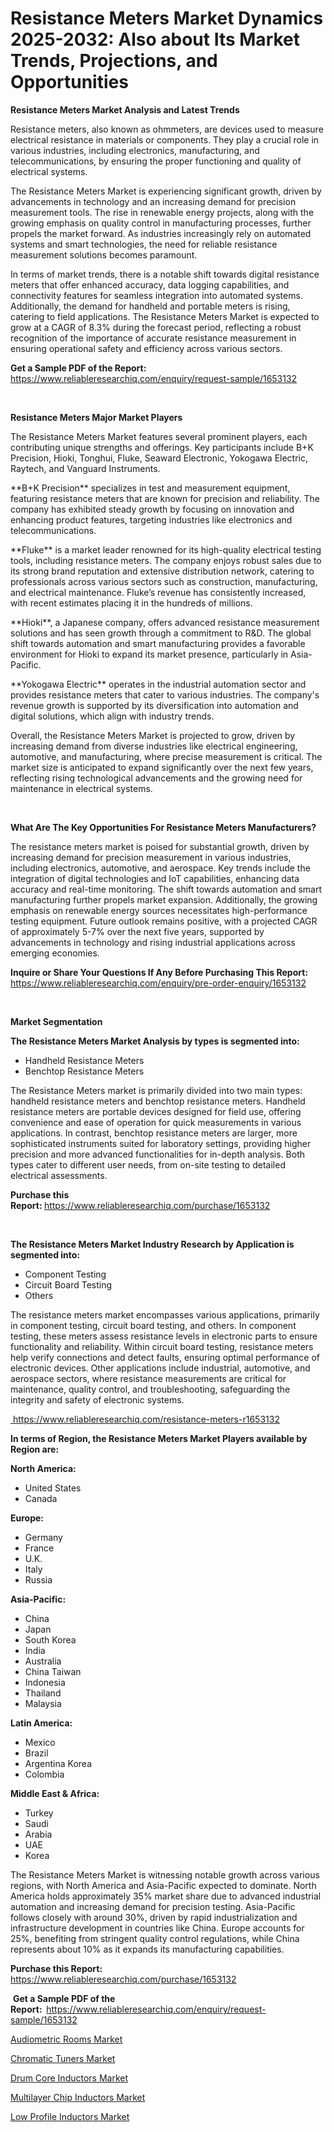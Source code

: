 <p><h1>Resistance Meters Market Dynamics 2025-2032: Also about Its Market Trends, Projections, and Opportunities</h1></p><p><strong>Resistance Meters Market Analysis and Latest Trends</strong></p>
<p><p>Resistance meters, also known as ohmmeters, are devices used to measure electrical resistance in materials or components. They play a crucial role in various industries, including electronics, manufacturing, and telecommunications, by ensuring the proper functioning and quality of electrical systems. </p><p>The Resistance Meters Market is experiencing significant growth, driven by advancements in technology and an increasing demand for precision measurement tools. The rise in renewable energy projects, along with the growing emphasis on quality control in manufacturing processes, further propels the market forward. As industries increasingly rely on automated systems and smart technologies, the need for reliable resistance measurement solutions becomes paramount.</p><p>In terms of market trends, there is a notable shift towards digital resistance meters that offer enhanced accuracy, data logging capabilities, and connectivity features for seamless integration into automated systems. Additionally, the demand for handheld and portable meters is rising, catering to field applications. The Resistance Meters Market is expected to grow at a CAGR of 8.3% during the forecast period, reflecting a robust recognition of the importance of accurate resistance measurement in ensuring operational safety and efficiency across various sectors.</p></p>
<p><strong>Get a Sample PDF of the Report:&nbsp;</strong> <a href="https://www.reliableresearchiq.com/enquiry/request-sample/1653132?utm_campaign=1123&utm_medium=2&utm_source=Github&utm_content=ia&utm_term=05032025&utm_id=resistance-meters">https://www.reliableresearchiq.com/enquiry/request-sample/1653132</a></p>
<p>&nbsp;</p>
<p><strong>Resistance Meters Major Market Players</strong></p>
<p><p>The Resistance Meters Market features several prominent players, each contributing unique strengths and offerings. Key participants include B+K Precision, Hioki, Tonghui, Fluke, Seaward Electronic, Yokogawa Electric, Raytech, and Vanguard Instruments. </p><p>**B+K Precision** specializes in test and measurement equipment, featuring resistance meters that are known for precision and reliability. The company has exhibited steady growth by focusing on innovation and enhancing product features, targeting industries like electronics and telecommunications. </p><p>**Fluke** is a market leader renowned for its high-quality electrical testing tools, including resistance meters. The company enjoys robust sales due to its strong brand reputation and extensive distribution network, catering to professionals across various sectors such as construction, manufacturing, and electrical maintenance. Fluke’s revenue has consistently increased, with recent estimates placing it in the hundreds of millions.</p><p>**Hioki**, a Japanese company, offers advanced resistance measurement solutions and has seen growth through a commitment to R&D. The global shift towards automation and smart manufacturing provides a favorable environment for Hioki to expand its market presence, particularly in Asia-Pacific.</p><p>**Yokogawa Electric** operates in the industrial automation sector and provides resistance meters that cater to various industries. The company's revenue growth is supported by its diversification into automation and digital solutions, which align with industry trends.</p><p>Overall, the Resistance Meters Market is projected to grow, driven by increasing demand from diverse industries like electrical engineering, automotive, and manufacturing, where precise measurement is critical. The market size is anticipated to expand significantly over the next few years, reflecting rising technological advancements and the growing need for maintenance in electrical systems.</p></p>
<p>&nbsp;</p>
<p><strong>What Are The Key Opportunities For Resistance Meters Manufacturers?</strong></p>
<p><p>The resistance meters market is poised for substantial growth, driven by increasing demand for precision measurement in various industries, including electronics, automotive, and aerospace. Key trends include the integration of digital technologies and IoT capabilities, enhancing data accuracy and real-time monitoring. The shift towards automation and smart manufacturing further propels market expansion. Additionally, the growing emphasis on renewable energy sources necessitates high-performance testing equipment. Future outlook remains positive, with a projected CAGR of approximately 5-7% over the next five years, supported by advancements in technology and rising industrial applications across emerging economies.</p></p>
<p><strong>Inquire or Share Your Questions If Any Before Purchasing This Report:</strong> <a href="https://www.reliableresearchiq.com/enquiry/pre-order-enquiry/1653132?utm_campaign=1123&utm_medium=2&utm_source=Github&utm_content=ia&utm_term=05032025&utm_id=resistance-meters">https://www.reliableresearchiq.com/enquiry/pre-order-enquiry/1653132</a></p>
<p>&nbsp;</p>
<p><strong>Market Segmentation</strong></p>
<p><strong>The Resistance Meters Market Analysis by types is segmented into:</strong></p>
<p><ul><li>Handheld Resistance Meters</li><li>Benchtop Resistance Meters</li></ul></p>
<p><p>The Resistance Meters market is primarily divided into two main types: handheld resistance meters and benchtop resistance meters. Handheld resistance meters are portable devices designed for field use, offering convenience and ease of operation for quick measurements in various applications. In contrast, benchtop resistance meters are larger, more sophisticated instruments suited for laboratory settings, providing higher precision and more advanced functionalities for in-depth analysis. Both types cater to different user needs, from on-site testing to detailed electrical assessments.</p></p>
<p><strong>Purchase this Report:&nbsp;</strong><a href="https://www.reliableresearchiq.com/purchase/1653132?utm_campaign=1123&utm_medium=2&utm_source=Github&utm_content=ia&utm_term=05032025&utm_id=resistance-meters">https://www.reliableresearchiq.com/purchase/1653132</a></p>
<p>&nbsp;</p>
<p><strong>The Resistance Meters Market Industry Research by Application is segmented into:</strong></p>
<p><ul><li>Component Testing</li><li>Circuit Board Testing</li><li>Others</li></ul></p>
<p><p>The resistance meters market encompasses various applications, primarily in component testing, circuit board testing, and others. In component testing, these meters assess resistance levels in electronic parts to ensure functionality and reliability. Within circuit board testing, resistance meters help verify connections and detect faults, ensuring optimal performance of electronic devices. Other applications include industrial, automotive, and aerospace sectors, where resistance measurements are critical for maintenance, quality control, and troubleshooting, safeguarding the integrity and safety of electronic systems.</p></p>
<p><a href="https://www.reliableresearchiq.com/resistance-meters-r1653132?utm_campaign=1123&utm_medium=2&utm_source=Github&utm_content=ia&utm_term=05032025&utm_id=resistance-meters">&nbsp;https://www.reliableresearchiq.com/resistance-meters-r1653132</a></p>
<p><strong>In terms of Region, the Resistance Meters Market Players available by Region are:</strong></p>
<p>
    <p> <strong> North America: </strong>
        <ul>
            <li>United States</li>
            <li>Canada</li>
        </ul>
        </p> 
    <p> <strong> Europe: </strong>
        <ul>
            <li>Germany</li>
            <li>France</li>
            <li>U.K.</li>
            <li>Italy</li>
            <li>Russia</li>
        </ul>
        </p> 
    <p> <strong> Asia-Pacific: </strong>
        <ul>
            <li>China</li>
            <li>Japan</li>
            <li>South Korea</li>
            <li>India</li>
            <li>Australia</li>
            <li>China Taiwan</li>
            <li>Indonesia</li>
            <li>Thailand</li>
            <li>Malaysia</li>
        </ul>
        </p> 
    <p> <strong> Latin America: </strong>
        <ul>
            <li>Mexico</li>
            <li>Brazil</li>
            <li>Argentina Korea</li>
            <li>Colombia</li>
        </ul>
        </p> 
    <p> <strong> Middle East & Africa: </strong>
        <ul>
            <li>Turkey</li>
            <li>Saudi</li>
            <li>Arabia</li>
            <li>UAE</li>
            <li>Korea</li>
        </ul>
    </p>
    </p>
<p><p>The Resistance Meters Market is witnessing notable growth across various regions, with North America and Asia-Pacific expected to dominate. North America holds approximately 35% market share due to advanced industrial automation and increasing demand for precision testing. Asia-Pacific follows closely with around 30%, driven by rapid industrialization and infrastructure development in countries like China. Europe accounts for 25%, benefiting from stringent quality control regulations, while China represents about 10% as it expands its manufacturing capabilities.</p></p>
<p><strong>Purchase this Report: </strong><a href="https://www.reliableresearchiq.com/purchase/1653132?utm_campaign=1123&utm_medium=2&utm_source=Github&utm_content=ia&utm_term=05032025&utm_id=resistance-meters">https://www.reliableresearchiq.com/purchase/1653132</a></p>
<p>&nbsp;<strong>Get a Sample PDF of the Report:&nbsp;&nbsp;</strong><a href="https://www.reliableresearchiq.com/enquiry/request-sample/1653132?utm_campaign=1123&utm_medium=2&utm_source=Github&utm_content=ia&utm_term=05032025&utm_id=resistance-meters">https://www.reliableresearchiq.com/enquiry/request-sample/1653132</a></p>
<p><strong></strong></p>
<p><p><a href="https://github.com/saribuissawi/Market-Research-Report-List-1/blob/main/audiometric-rooms-market.md?utm_campaign=1123&utm_medium=2&utm_source=Github&utm_content=ia&utm_term=05032025&utm_id=resistance-meters">Audiometric Rooms Market</a></p><p><a href="https://github.com/gilerzelko7a/Market-Research-Report-List-1/blob/main/chromatic-tuners-market.md?utm_campaign=1123&utm_medium=2&utm_source=Github&utm_content=ia&utm_term=05032025&utm_id=resistance-meters">Chromatic Tuners Market</a></p><p><a href="https://github.com/vandelmanize/Market-Research-Report-List-1/blob/main/drum-core-inductors-market.md?utm_campaign=1123&utm_medium=2&utm_source=Github&utm_content=ia&utm_term=05032025&utm_id=resistance-meters">Drum Core Inductors Market</a></p><p><a href="https://github.com/sentoljinqiu/Market-Research-Report-List-1/blob/main/multilayer-chip-inductors-market.md?utm_campaign=1123&utm_medium=2&utm_source=Github&utm_content=ia&utm_term=05032025&utm_id=resistance-meters">Multilayer Chip Inductors Market</a></p><p><a href="https://github.com/kecixayaab/Market-Research-Report-List-1/blob/main/low-profile-inductors-market.md?utm_campaign=1123&utm_medium=2&utm_source=Github&utm_content=ia&utm_term=05032025&utm_id=resistance-meters">Low Profile Inductors Market</a></p></p>